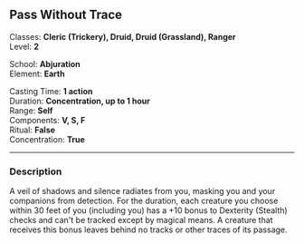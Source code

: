 ## Pass Without Trace

Classes: **Cleric (Trickery), Druid, Druid (Grassland), Ranger**  
Level: **2**  

School: **Abjuration**  
Element: **Earth**  

Casting Time: **1 action**  
Duration: **Concentration, up to 1 hour**  
Range: **Self**  
Components: **V, S, F**  
Ritual: **False**  
Concentration: **True**  

------

### Description

A veil of shadows and silence radiates from you, masking you and your companions from detection. For the duration, each creature you choose within 30 feet of you (including you) has a +10 bonus to Dexterity (Stealth) checks and can't be tracked except by magical means. A creature that receives this bonus leaves behind no tracks or other traces of its passage.